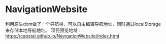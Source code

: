 # NavigationWebsite

利用原生dom做了一个导航栏，可以自由编辑导航地址，同时通过localStorage来存储本地导航地址。
项目预览地址：https://capstal.github.io/NavigationWebsite/index.html
